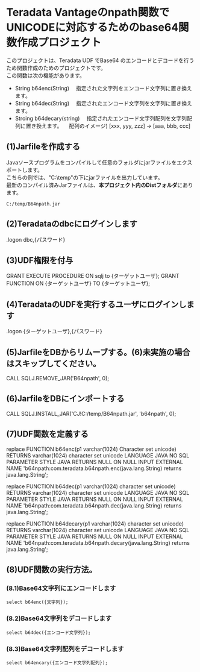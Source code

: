 # Teradata Vantageのnpath関数でUNICODEに対応するためのbase64関数作成プロジェクト
このプロジェクトは、Teradata UDF でBase64 のエンコードとデコードを行うため関数作成のためのプロジェクトです。  
この関数は次の機能があります。
- String b64enc(String)
　指定された文字列をエンコード文字列に置き換えます。
- String b64dec(String)
　指定されたエンコード文字列を文字列に置き換えます。
- Stroing b64decary(string)
　指定されたエンコード文字列配列を文字列配列に置き換えます。
　配列のイメージ) [xxx, yyy, zzz] -> [aaa, bbb, ccc] 

## (1)Jarfileを作成する
Javaソースプログラムをコンパイルして任意のフォルダにjarファイルをエクスポートします。  
こちらの例では、"C:\temp"の下にjarファイルを出力しています。  
最新のコンパイル済みJarファイルは、**本プロジェクト内のDistフォルダ**にあります。

	C:/temp/B64npath.jar

## (2)Teradataのdbcにログインします

.logon dbc,{パスワード}

## (3)UDF権限を付与
GRANT EXECUTE PROCEDURE ON sqlj to {ターゲットユーザ};
GRANT FUNCTION  ON {ターゲットユーザ} TO {ターゲットユーザ};

## (4)TeradataのUDFを実行するユーザにログインします

.logon {ターゲットユーザ},{パスワード}

## (5)JarfileをDBからリムーブする。(6)未実施の場合はスキップしてください。
CALL SQLJ.REMOVE_JAR('B64npath', 0); 

## (6)JarfileをDBにインポートする

CALL SQLJ.INSTALL_JAR('CJ!C:/temp/B64npath.jar', 'b64npath', 0); 

## (7)UDF関数を定義する

replace FUNCTION b64enc(p1 varchar(1024) Character set unicode)
RETURNS varchar(1024) character set unicode
LANGUAGE JAVA
NO SQL
PARAMETER STYLE JAVA
RETURNS NULL ON NULL INPUT
EXTERNAL NAME 'b64npath:com.teradata.b64npath.enc(java.lang.String) returns java.lang.String';

replace FUNCTION b64dec(p1 varchar(1024) character set unicode)
RETURNS varchar(1024) character set unicode
LANGUAGE JAVA
NO SQL
PARAMETER STYLE JAVA
RETURNS NULL ON NULL INPUT
EXTERNAL NAME 'b64npath:com.teradata.b64npath.dec(java.lang.String) returns java.lang.String';

replace FUNCTION b64decary(p1 varchar(1024) character set unicode)
RETURNS varchar(1024) character set unicode
LANGUAGE JAVA
NO SQL
PARAMETER STYLE JAVA
RETURNS NULL ON NULL INPUT
EXTERNAL NAME 'b64npath:com.teradata.b64npath.decary(java.lang.String) returns java.lang.String';

## (8)UDF関数の実行方法。
### (8.1)Base64文字列にエンコードします
	select b64enc({文字列});

### (8.2)Base64文字列をデコードします
	select b64dec({エンコード文字列});

### (8.3)Base64文字列配列をデコードします
	select b64encary({エンコード文字列配列});
